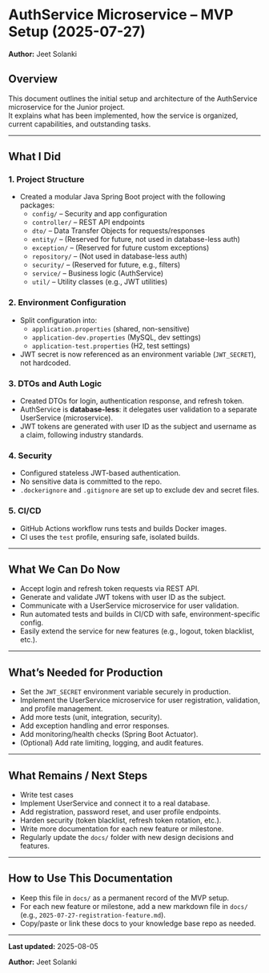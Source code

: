 # AuthService Microservice – MVP Setup (2025-07-27)
**Author:** Jeet Solanki

## Overview

This document outlines the initial setup and architecture of the AuthService microservice for the Junior project.  
It explains what has been implemented, how the service is organized, current capabilities, and outstanding tasks.

---

## What I Did

### 1. **Project Structure**
- Created a modular Java Spring Boot project with the following packages:
    - `config/` – Security and app configuration
    - `controller/` – REST API endpoints
    - `dto/` – Data Transfer Objects for requests/responses
    - `entity/` – (Reserved for future, not used in database-less auth)
    - `exception/` – (Reserved for future custom exceptions)
    - `repository/` – (Not used in database-less auth)
    - `security/` – (Reserved for future, e.g., filters)
    - `service/` – Business logic (AuthService)
    - `util/` – Utility classes (e.g., JWT utilities)

### 2. **Environment Configuration**
- Split configuration into:
    - `application.properties` (shared, non-sensitive)
    - `application-dev.properties` (MySQL, dev settings)
    - `application-test.properties` (H2, test settings)
- JWT secret is now referenced as an environment variable (`JWT_SECRET`), not hardcoded.

### 3. **DTOs and Auth Logic**
- Created DTOs for login, authentication response, and refresh token.
- AuthService is **database-less**: it delegates user validation to a separate UserService (microservice).
- JWT tokens are generated with user ID as the subject and username as a claim, following industry standards.

### 4. **Security**
- Configured stateless JWT-based authentication.
- No sensitive data is committed to the repo.
- `.dockerignore` and `.gitignore` are set up to exclude dev and secret files.

### 5. **CI/CD**
- GitHub Actions workflow runs tests and builds Docker images.
- CI uses the `test` profile, ensuring safe, isolated builds.

---

## What We Can Do Now

- Accept login and refresh token requests via REST API.
- Generate and validate JWT tokens with user ID as the subject.
- Communicate with a UserService microservice for user validation.
- Run automated tests and builds in CI/CD with safe, environment-specific config.
- Easily extend the service for new features (e.g., logout, token blacklist, etc.).

---

## What’s Needed for Production

- Set the `JWT_SECRET` environment variable securely in production.
- Implement the UserService microservice for user registration, validation, and profile management.
- Add more tests (unit, integration, security).
- Add exception handling and error responses.
- Add monitoring/health checks (Spring Boot Actuator).
- (Optional) Add rate limiting, logging, and audit features.

---

## What Remains / Next Steps

- Write test cases
- Implement UserService and connect it to a real database.
- Add registration, password reset, and user profile endpoints.
- Harden security (token blacklist, refresh token rotation, etc.).
- Write more documentation for each new feature or milestone.
- Regularly update the `docs/` folder with new design decisions and features.

---

## How to Use This Documentation

- Keep this file in `docs/` as a permanent record of the MVP setup.
- For each new feature or milestone, add a new markdown file in `docs/` (e.g., `2025-07-27-registration-feature.md`).
- Copy/paste or link these docs to your knowledge base repo as needed.

---

 **Last updated:** 2025-08-05

 **Author:** Jeet Solanki 